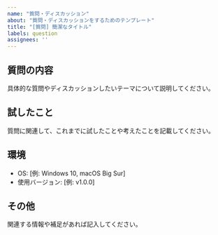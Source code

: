 ```yaml
---
name: "質問・ディスカッション"
about: "質問・ディスカッションをするためのテンプレート"
title: "[質問] 簡潔なタイトル"
labels: question
assignees: ''
---
```


## 質問の内容
具体的な質問やディスカッションしたいテーマについて説明してください。

## 試したこと
質問に関連して、これまでに試したことや考えたことを記載してください。

## 環境
- OS: [例: Windows 10, macOS Big Sur]
- 使用バージョン: [例: v1.0.0]

## その他
関連する情報や補足があれば記入してください。
